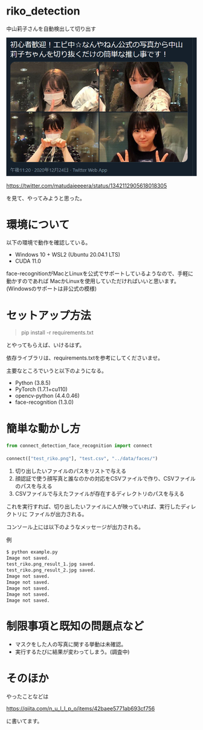 # riko_detection
中山莉子さんを自動検出して切り出す

![motivation](motivation_tweet.png) 

https://twitter.com/matudaieeeera/status/1342112905618018305

を見て、やってみようと思った。

# 環境について

以下の環境で動作を確認している。

* Windows 10 + WSL2 (Ubuntu 20.04.1 LTS)
* CUDA 11.0

face-recognitionがMacとLinuxを公式でサポートしているようなので、手軽に動かすのであれば
MacかLinuxを使用していただければいいと思います。(Windowsのサポートは非公式の模様)

# セットアップ方法

> pip install -r requirements.txt

とやってもらえば、いけるはず。

依存ライブラリは、requirements.txtを参考にしてくださいませ。

主要なところでいうと以下のようになる。

* Python (3.8.5)
* PyTorch (1.7.1+cu110)
* opencv-python (4.4.0.46)
* face-recognition (1.3.0)

# 簡単な動かし方

```python
from connect_detection_face_recognition import connect

connect(["test_riko.png"], "test.csv", "../data/faces/")
```

1. 切り出したいファイルのパスをリストで与える
1. 顔認証で使う顔写真と誰なのかの対応をCSVファイルで作り、CSVファイルのパスを与える
1. CSVファイルで与えたファイルが存在するディレクトリのパスを与える

これを実行すれば、切り出したいファイルに人が映っていれば、実行したディレクトリに
ファイルが出力される。

コンソール上には以下のようなメッセージが出力される。

例
```
$ python example.py 
Image not saved.
test_riko.png_result_1.jpg saved.
test_riko.png_result_2.jpg saved.
Image not saved.
Image not saved.
Image not saved.
Image not saved.
Image not saved.
```

# 制限事項と既知の問題点など

* マスクをした人の写真に関する挙動は未確認。
* 実行するたびに結果が変わってしまう。(調査中)

# そのほか

やったことなどは

https://qiita.com/n_u_l_l_p_o/items/42baee5771ab693cf756

に書いてます。